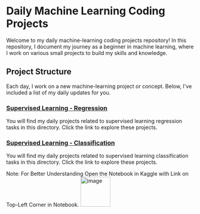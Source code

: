 # Daily Machine Learning Coding Projects
Welcome to my daily machine-learning coding projects repository! In this repository, I document my journey as a beginner in machine learning, where I work on various small projects to build my skills and knowledge.

## Project Structure
Each day, I work on a new machine-learning project or concept. Below, I've included a list of my daily updates for you.

### [Supervised Learning - Regression](./Supervised%20Learning%20-%20Regression)
You will find my daily projects related to supervised learning regression tasks in this directory. Click the link to explore these projects.

### [Supervised Learning - Classification](./Supervised%20Learning%20-%20Classification)
You will find my daily projects related to supervised learning classification tasks in this directory. Click the link to explore these projects.

Note: For Better Understanding Open the Notebook in Kaggle with Link on Top-Left Corner in Notebook.  <img width="80" alt="image" src="https://github.com/iamswapnil22/Machine-Learning/assets/95163993/cdb8f8b6-e306-4cd2-84c8-cf04710fe7a0">
